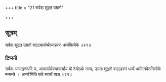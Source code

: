 +++
title = "21 सर्वदा शूद्रत उग्रतो"

+++
## सूत्रम्
सर्वदा शूद्रत उग्रतो वाऽऽचार्यार्थस्याहरणं धर्म्यमित्येके ॥२१॥  
### टिप्पनी
सर्वदा आपद्यनापदि च, आचार्यार्थस्याचार्याय यो देयोऽर्थः तस्य, उग्रतः शूद्रतो वाऽऽहरणं धर्म्यं धर्मादनपेतमित्येके मन्यन्ते । 'धार्म्य'मिति पाठे स्वार्थे ष्यञ् ॥२१॥
